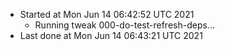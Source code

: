   - Started at Mon Jun 14 06:42:52 UTC 2021
    - Running tweak 000-do-test-refresh-deps...
  - Last done at Mon Jun 14 06:43:21 UTC 2021
